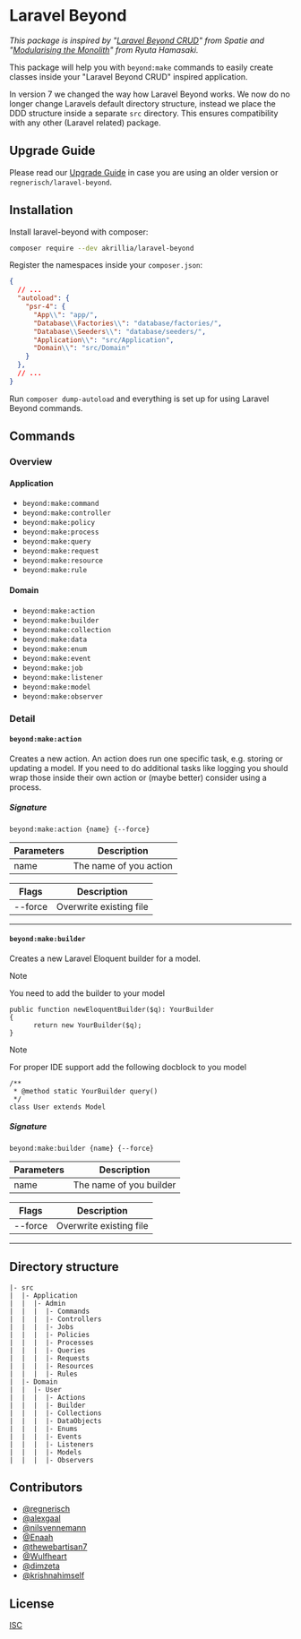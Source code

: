 # Laravel Beyond

*This package is inspired by "[Laravel Beyond CRUD](https://spatie.be/products/laravel-beyond-crud)" from Spatie
and "[Modularising the Monolith](https://www.youtube.com/watch?v=0Rq-yHAwYjQ&t=4129s)" from Ryuta Hamasaki.*

This package will help you with `beyond:make` commands to easily create classes inside your "Laravel Beyond CRUD"
inspired application.

In version 7 we changed the way how Laravel Beyond works. We now do no longer change Laravels default
directory structure, instead we place the DDD structure inside a separate `src` directory. This ensures
compatibility with any other (Laravel related) package. 

## Upgrade Guide
Please read our [Upgrade Guide](UPGRADE.md) in case you are using an older version or `regnerisch/laravel-beyond`.

## Installation

Install laravel-beyond with composer:
```bash
composer require --dev akrillia/laravel-beyond
```

Register the namespaces inside your `composer.json`:
```json
{
  // ...
  "autoload": {
    "psr-4": {
      "App\\": "app/",
      "Database\\Factories\\": "database/factories/",
      "Database\\Seeders\\": "database/seeders/",
      "Application\\": "src/Application",
      "Domain\\": "src/Domain"
    }
  },
  // ...
}
```
Run `composer dump-autoload` and everything is set up for using Laravel Beyond commands. 

## Commands
### Overview
#### Application
- `beyond:make:command`
- `beyond:make:controller`
- `beyond:make:policy`
- `beyond:make:process`
- `beyond:make:query`
- `beyond:make:request`
- `beyond:make:resource`
- `beyond:make:rule`

#### Domain
- `beyond:make:action`
- `beyond:make:builder`
- `beyond:make:collection`
- `beyond:make:data`
- `beyond:make:enum`
- `beyond:make:event`
- `beyond:make:job`
- `beyond:make:listener`
- `beyond:make:model`
- `beyond:make:observer`

### Detail
#### `beyond:make:action`
Creates a new action. An action does run one specific task, e.g. storing or updating a model.
If you need to do additional tasks like logging you should wrap those inside their own action 
or (maybe better) consider using a process.

##### Signature
`beyond:make:action {name} {--force}`

| Parameters | Description            |
|------------|------------------------|
| name       | The name of you action |

| Flags   | Description             |
|---------|-------------------------|
| --force | Overwrite existing file |
---
#### `beyond:make:builder`
Creates a new Laravel Eloquent builder for a model.

> [!NOTE]
> You need to add the builder to your model
> ```
> public function newEloquentBuilder($q): YourBuilder
> {
>       return new YourBuilder($q);
> }
> ```

> [!NOTE]
> For proper IDE support add the following docblock to you model
> ```
> /**
>  * @method static YourBuilder query()
>  */
> class User extends Model
> ```

##### Signature
`beyond:make:builder {name} {--force}`

| Parameters | Description             |
|------------|-------------------------|
| name       | The name of you builder |

| Flags   | Description             |
|---------|-------------------------|
| --force | Overwrite existing file |
---


## Directory structure
```
|- src
|  |- Application
|  |  |- Admin
|  |  |  |- Commands
|  |  |  |- Controllers
|  |  |  |- Jobs
|  |  |  |- Policies
|  |  |  |- Processes
|  |  |  |- Queries
|  |  |  |- Requests
|  |  |  |- Resources
|  |  |  |- Rules
|  |- Domain
|  |  |- User
|  |  |  |- Actions
|  |  |  |- Builder
|  |  |  |- Collections
|  |  |  |- DataObjects
|  |  |  |- Enums
|  |  |  |- Events
|  |  |  |- Listeners
|  |  |  |- Models
|  |  |  |- Observers
```

## Contributors

- [@regnerisch](https://github.com/regnerisch)
- [@alexgaal](https://github.com/alexgaal)
- [@nilsvennemann](https://github.com/nilsvennemann)
- [@Enaah](https://github.com/Enaah)
- [@thewebartisan7](https://github.com/thewebartisan7)
- [@Wulfheart](https://github.com/Wulfheart)
- [@dimzeta](https://github.com/dimzeta)
- [@krishnahimself](https://github.com/krishnahimself)

## License

[ISC](LICENSE.md)
